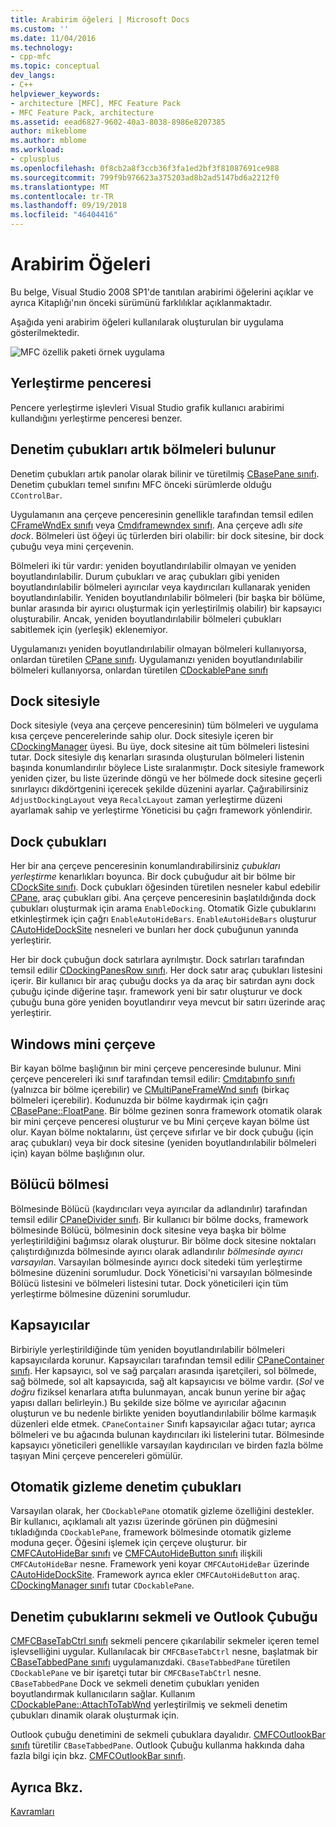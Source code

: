```yaml
---
title: Arabirim öğeleri | Microsoft Docs
ms.custom: ''
ms.date: 11/04/2016
ms.technology:
- cpp-mfc
ms.topic: conceptual
dev_langs:
- C++
helpviewer_keywords:
- architecture [MFC], MFC Feature Pack
- MFC Feature Pack, architecture
ms.assetid: eead6827-9602-40a3-8038-8986e8207385
author: mikeblome
ms.author: mblome
ms.workload:
- cplusplus
ms.openlocfilehash: 0f8cb2a8f3ccb36f3fa1ed2bf3f81087691ce988
ms.sourcegitcommit: 799f9b976623a375203ad8b2ad5147bd6a2212f0
ms.translationtype: MT
ms.contentlocale: tr-TR
ms.lasthandoff: 09/19/2018
ms.locfileid: "46404416"
---
```

# <a name="interface-elements"></a>Arabirim Öğeleri

Bu belge, Visual Studio 2008 SP1'de tanıtılan arabirimi öğelerini açıklar ve ayrıca Kitaplığı'nın önceki sürümünü farklılıklar açıklanmaktadır.

Aşağıda yeni arabirim öğeleri kullanılarak oluşturulan bir uygulama gösterilmektedir.

![MFC özellik paketi örnek uygulama](../mfc/media/mfc_featurepack.png "mfc_featurepack")

## <a name="window-docking"></a>Yerleştirme penceresi

Pencere yerleştirme işlevleri Visual Studio grafik kullanıcı arabirimi kullandığını yerleştirme penceresi benzer.

## <a name="control-bars-are-now-panes"></a>Denetim çubukları artık bölmeleri bulunur

Denetim çubukları artık panolar olarak bilinir ve türetilmiş [CBasePane sınıfı](../mfc/reference/cbasepane-class.md). Denetim çubukları temel sınıfını MFC önceki sürümlerde olduğu `CControlBar`.

Uygulamanın ana çerçeve penceresinin genellikle tarafından temsil edilen [CFrameWndEx sınıfı](../mfc/reference/cframewndex-class.md) veya [Cmdıframewndex sınıfı](../mfc/reference/cmdiframewndex-class.md). Ana çerçeve adlı *site dock*. Bölmeleri üst öğeyi üç türlerden biri olabilir: bir dock sitesine, bir dock çubuğu veya mini çerçevenin.

Bölmeleri iki tür vardır: yeniden boyutlandırılabilir olmayan ve yeniden boyutlandırılabilir. Durum çubukları ve araç çubukları gibi yeniden boyutlandırılabilir bölmeleri ayırıcılar veya kaydırıcıları kullanarak yeniden boyutlandırılabilir. Yeniden boyutlandırılabilir bölmeleri (bir başka bir bölüme, bunlar arasında bir ayırıcı oluşturmak için yerleştirilmiş olabilir) bir kapsayıcı oluşturabilir. Ancak, yeniden boyutlandırılabilir bölmeleri çubukları sabitlemek için (yerleşik) eklenemiyor.

Uygulamanızı yeniden boyutlandırılabilir olmayan bölmeleri kullanıyorsa, onlardan türetilen [CPane sınıfı](../mfc/reference/cpane-class.md).  Uygulamanızı yeniden boyutlandırılabilir bölmeleri kullanıyorsa, onlardan türetilen [CDockablePane sınıfı](../mfc/reference/cdockablepane-class.md)

## <a name="dock-site"></a>Dock sitesiyle

Dock sitesiyle (veya ana çerçeve penceresinin) tüm bölmeleri ve uygulama kısa çerçeve pencerelerinde sahip olur. Dock sitesiyle içeren bir [CDockingManager](../mfc/reference/cdockingmanager-class.md) üyesi. Bu üye, dock sitesine ait tüm bölmeleri listesini tutar. Dock sitesiyle dış kenarları sırasında oluşturulan bölmeleri listenin başında konumlandırılır böylece Liste sıralanmıştır. Dock sitesiyle framework yeniden çizer, bu liste üzerinde döngü ve her bölmede dock sitesine geçerli sınırlayıcı dikdörtgenini içerecek şekilde düzenini ayarlar. Çağırabilirsiniz `AdjustDockingLayout` veya `RecalcLayout` zaman yerleştirme düzeni ayarlamak sahip ve yerleştirme Yöneticisi bu çağrı framework yönlendirir.

## <a name="dock-bars"></a>Dock çubukları

Her bir ana çerçeve penceresinin konumlandırabilirsiniz *çubukları yerleştirme* kenarlıkları boyunca. Bir dock çubuğudur ait bir bölme bir [CDockSite sınıfı](../mfc/reference/cdocksite-class.md). Dock çubukları öğesinden türetilen nesneler kabul edebilir [CPane](../mfc/reference/cpane-class.md), araç çubukları gibi. Ana çerçeve penceresinin başlatıldığında dock çubukları oluşturmak için arama `EnableDocking`. Otomatik Gizle çubuklarını etkinleştirmek için çağrı `EnableAutoHideBars`. `EnableAutoHideBars` oluşturur [CAutoHideDockSite](../mfc/reference/cautohidedocksite-class.md) nesneleri ve bunları her dock çubuğunun yanında yerleştirir.

Her bir dock çubuğun dock satırlara ayrılmıştır. Dock satırları tarafından temsil edilir [CDockingPanesRow sınıfı](../mfc/reference/cdockingpanesrow-class.md). Her dock satır araç çubukları listesini içerir. Bir kullanıcı bir araç çubuğu docks ya da araç bir satırdan aynı dock çubuğu içinde diğerine taşır. framework yeni bir satır oluşturur ve dock çubuğu buna göre yeniden boyutlandırır veya mevcut bir satırı üzerinde araç yerleştirir.

## <a name="mini-frame-windows"></a>Windows mini çerçeve

Bir kayan bölme başlığının bir mini çerçeve penceresinde bulunur. Mini çerçeve pencereleri iki sınıf tarafından temsil edilir: [Cmdıtabınfo sınıfı](../mfc/reference/cmditabinfo-class.md) (yalnızca bir bölme içerebilir) ve [CMultiPaneFrameWnd sınıfı](../mfc/reference/cmultipaneframewnd-class.md) (birkaç bölmeleri içerebilir). Kodunuzda bir bölme kaydırmak için çağrı [CBasePane::FloatPane](../mfc/reference/cbasepane-class.md#floatpane). Bir bölme gezinen sonra framework otomatik olarak bir mini çerçeve penceresi oluşturur ve bu Mini çerçeve kayan bölme üst olur. Kayan bölme noktalarını, üst çerçeve sıfırlar ve bir dock çubuğu (için araç çubukları) veya bir dock sitesine (yeniden boyutlandırılabilir bölmeleri için) kayan bölme başlığının olur.

## <a name="pane-dividers"></a>Bölücü bölmesi

Bölmesinde Bölücü (kaydırıcıları veya ayırıcılar da adlandırılır) tarafından temsil edilir [CPaneDivider sınıfı](../mfc/reference/cpanedivider-class.md). Bir kullanıcı bir bölme docks, framework bölmesinde Bölücü, bölmesinin dock sitesine veya başka bir bölme yerleştirildiğini bağımsız olarak oluşturur. Bir bölme dock sitesine noktaları çalıştırdığınızda bölmesinde ayırıcı olarak adlandırılır *bölmesinde ayırıcı varsayılan*. Varsayılan bölmesinde ayırıcı dock sitedeki tüm yerleştirme bölmesine düzenini sorumludur. Dock Yöneticisi'ni varsayılan bölmesinde Bölücü listesini ve bölmeleri listesini tutar. Dock yöneticileri için tüm yerleştirme bölmesine düzenini sorumludur.

## <a name="containers"></a>Kapsayıcılar

Birbiriyle yerleştirildiğinde tüm yeniden boyutlandırılabilir bölmeleri kapsayıcılarda korunur. Kapsayıcıları tarafından temsil edilir [CPaneContainer sınıfı](../mfc/reference/cpanecontainer-class.md). Her kapsayıcı, sol ve sağ parçaları arasında işaretçileri, sol bölmede, sağ bölmede, sol alt kapsayıcıda, sağ alt kapsayıcısı ve bölme vardır. (*Sol* ve *doğru* fiziksel kenarlara atıfta bulunmayan, ancak bunun yerine bir ağaç yapısı dalları belirleyin.) Bu şekilde size bölme ve ayırıcılar ağacının oluşturun ve bu nedenle birlikte yeniden boyutlandırılabilir bölme karmaşık düzenleri elde etmek. `CPaneContainer` Sınıfı kapsayıcılar ağacı tutar; ayrıca bölmeleri ve bu ağacında bulunan kaydırıcıları iki listelerini tutar. Bölmesinde kapsayıcı yöneticileri genellikle varsayılan kaydırıcıları ve birden fazla bölme taşıyan Mini çerçeve pencereleri gömülür.

## <a name="auto-hide-control-bars"></a>Otomatik gizleme denetim çubukları

Varsayılan olarak, her `CDockablePane` otomatik gizleme özelliğini destekler. Bir kullanıcı, açıklamalı alt yazısı üzerinde görünen pin düğmesini tıkladığında `CDockablePane`, framework bölmesinde otomatik gizleme moduna geçer. Öğesini işlemek için çerçeve oluşturur. bir [CMFCAutoHideBar sınıfı](../mfc/reference/cmfcautohidebar-class.md) ve [CMFCAutoHideButton sınıfı](../mfc/reference/cmfcautohidebutton-class.md) ilişkili `CMFCAutoHideBar` nesne. Framework yeni koyar `CMFCAutoHideBar` üzerinde [CAutoHideDockSite](../mfc/reference/cautohidedocksite-class.md). Framework ayrıca ekler `CMFCAutoHideButton` araç. [CDockingManager sınıfı](../mfc/reference/cdockingmanager-class.md) tutar `CDockablePane`.

## <a name="tabbed-control-bars-and-outlook-bars"></a>Denetim çubuklarını sekmeli ve Outlook Çubuğu

[CMFCBaseTabCtrl sınıfı](../mfc/reference/cmfcbasetabctrl-class.md) sekmeli pencere çıkarılabilir sekmeler içeren temel işlevselliğini uygular. Kullanılacak bir `CMFCBaseTabCtrl` nesne, başlatmak bir [CBaseTabbedPane sınıfı](../mfc/reference/cbasetabbedpane-class.md) uygulamanızdaki. `CBaseTabbedPane` türetilen `CDockablePane` ve bir işaretçi tutar bir `CMFCBaseTabCtrl` nesne. `CBaseTabbedPane` Dock ve sekmeli denetim çubukları yeniden boyutlandırmak kullanıcıların sağlar. Kullanım [CDockablePane::AttachToTabWnd](../mfc/reference/cdockablepane-class.md#attachtotabwnd) yerleştirilmiş ve sekmeli denetim çubukları dinamik olarak oluşturmak için.

Outlook çubuğu denetimini de sekmeli çubuklara dayalıdır. [CMFCOutlookBar sınıfı](../mfc/reference/cmfcoutlookbar-class.md) türetilir `CBaseTabbedPane`. Outlook Çubuğu kullanma hakkında daha fazla bilgi için bkz. [CMFCOutlookBar sınıfı](../mfc/reference/cmfcoutlookbar-class.md).

## <a name="see-also"></a>Ayrıca Bkz.

[Kavramları](../mfc/mfc-concepts.md)

